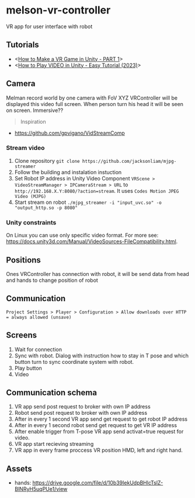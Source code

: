 # melson-vr-controller
VR app for user interface with robot


## Tutorials
- <[How to Make a VR Game in Unity - PART 1](https://www.youtube.com/watch?v=HhtTtvBF5bI&list=PLpEoiloH-4eP-OKItF8XNJ8y8e1asOJud&index=2&ab_channel=ValemTutorials)>
- <[How to Play VIDEO in Unity - Easy Tutorial (2023)](https://www.youtube.com/watch?v=-XzVq7qIuys&ab_channel=SoloGameDev)>

## Camera
Melman record world by one camera with FoV XYZ
VRController will be displayed this video full screen.
When person turn his head it will be seen on screen. Immersive??

> Inspiration
- https://github.com/gpvigano/VidStreamComp 


### Stream video
1. Clone repository `git clone https://github.com/jacksonliam/mjpg-streamer`
2. Follow the building and instalation instuction
3. Set Robot IP address in Unity Video Component `VRScene > VideoStreamManager > IPCameraStream > URL` to `http://192.168.X.Y:8080/?action=stream`. It uses `Codes Motion JPEG Video (MJPG)`
4. Start stream on robot `./mjpg_streamer -i "input_uvc.so" -o "output_http.so -p 8080"`

### Unity constraints
On Linux you can use only specific video format. For more see: https://docs.unity3d.com/Manual/VideoSources-FileCompatibility.html. 


## Positions
Ones VRController has connection with robot, it will be send data from head and hands to change position of robot

## Communication
`Project Settings > Player > Configuration > Allow downloads over HTTP = always allowed (unsave)`

## Screens
1. Wait for connection
2. Sync with robot. Dialog with instruction how to stay in T pose and which button turn to sync coordinate system with robot.
3. Play button
4. Video

## Communication schema
1. VR app send post request to broker with own IP address
2. Robot send post request to broker with own IP address
3. After in every 1 second VR app send get request to get robot IP address
4. After in every 1 second robot send get request to get VR IP address
5. After enable trigger from T-pose VR app send activat=true request for video. 
6. VR app start recieving streaming
7. VR app in every frame proccess VR position HMD, left and right hand.

## Assets
- hands: https://drive.google.com/file/d/10b39IekUdpBHlcTslZ-BlNRyH5uqPUe1/view
